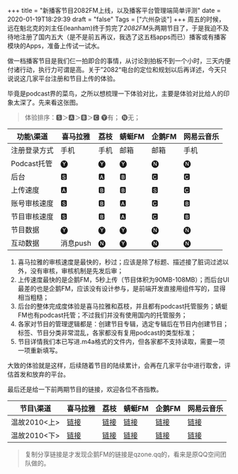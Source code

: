 +++
title = "新播客节目2082FM上线，以及播客平台管理端简单评测"
date = 2020-01-19T18:29:39
draft = "false"
Tags = ["六州杂谈"]
+++
周五的时候，远在魁北克的刘主任(leanham)终于剪完了*2082FM*头两期节目了，于是我迫不及待地注册了国内五大（是不是前五再议，我选了这五档apps而已）播客或有播客模块的Apps，准备上传试一试水。

做一档播客节目是我们仨一拍即合的事情，从讨论到拍板不到一个小时，三天内便付诸行动，执行力可谓是高。关于”2082“电台的定位和规划以后再详述，今天只说说这几家平台注册和节目上传的体验。

毕竟是podcast界的菜鸟，之所以想梳理一下体验对比，主要是体验对比给人的印象太深了。先来看这张图。

> 体验排序：🆂＞🅰＞🅱＞🅲 
> 🅨有； 🅝无；


| 功能\渠道 | 喜马拉雅 | 荔枝 | 蜻蜓FM | 企鹅FM | 网易云音乐 |
| ------ | --- | --- | --- | --- | --- |
| 注册登录方式 | 手机 | 手机 | 邮箱 | 邮箱 | 手机 |
| Podcast托管 | 🅨 | 🅨 | 🅨 | 🅝 | 🅝 |
| 后台 | 🆂 | 🅰 | 🅱 | 🅲 | 🅲 |
| 上传速度 | 🅰 | 🅱 | 🅱 | 🆂 | 🅲 |
| 账号审核速度 | 🆂 | 🅱 | 🅰 | 🅲 | 🅱 |
| 节目审核速度 | 🆂 | 🅱 | 🅰 | 🅲 | 🅱 |
| 节目数据 | 🅨 | 🅨 | 🅨 | 🅝 | 🅝 |
| 互动数据 | 消息push | 🅝 | 🅨 | 🅝 | 🅝 |

1. 喜马拉雅的审核速度是最快的，秒过；应该是除了标题、描述接了脏词过滤以外，没有审核，审核机制是先发后审；
2. 上传速度最快的是企鹅FM，5秒上传（节目体积为90MB-108MB）；而后台UI最差的也是企鹅FM，应该没有设计参与，是前端开发直接用组件写的，显得相当粗糙；
3. 后台的整体完成度体验是喜马拉雅和荔枝，并且都有podcast托管服务；蜻蜓FM也有podcast托管；不过我们并没有使用国内的托管服务；
4. 各家对节目的管理逻辑都是：创建节目专辑，选定专辑后在节目内创建节目；标签、节目分类非常混乱，各家都没有复用podcast的类型标准；
5. 节目详情我们本已写进.m4a格式的文件内，但各家都不支持读取，需要一项一项重新填写。

大致的体验就是这样，后续随着节目的陆续累计，会再在几家平台中进行取舍，评估首发和放弃的平台。

最后还是给一下前两期节目的链接，欢迎各位不吝指教。


| 节目\渠道 | 喜马拉雅 | 荔枝 | 蜻蜓FM | 企鹅FM | 网易云音乐 |
| ------ | --- | --- | --- | --- | --- |
| 温故2010<上> | [链接](https://www.ximalaya.com/diantai/32544603/244700506) | [链接](https://www.lizhi.fm/154971936/5089021027756205190)  | [链接](http://share.qingting.fm/vchannels/340916/programs/14119957)  | [链接](http://fm.qzone.qq.com/luobo/radio?_wv=1&aid=rd001qPu0E1TZysx&showid=rd001htp841bFI3R)  | [链接](https://music.163.com/#/program?id=2064982561)  |
| 温故2010<下> | [链接](https://www.ximalaya.com/diantai/32544603/244701309) | [链接](https://www.lizhi.fm/154971936/5089021321961484934)  | [链接](http://share.qingting.fm/vchannels/340916/programs/14119992)  | [链接](http://fm.qzone.qq.com/luobo/radio?_wv=1&aid=rd001qPu0E1TZysx&showid=rd0029nXIB1zX3Sy)  | [链接](https://music.163.com/#/program?id=2064982562)  |

> 复制分享链接是才发现企鹅FM的链接是qzone.qq的，看来是原QQ空间团队做的。